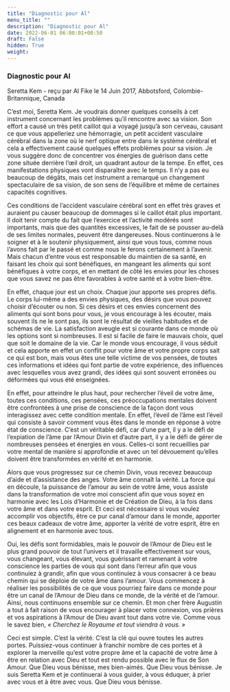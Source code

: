 ```yaml
---
title: "Diagnostic pour Al"
menu_title: ""
description: "Diagnostic pour Al"
date: 2022-06-01 06:00:01+00:50
draft: False
hidden: True
weight:
---
```

### Diagnostic pour Al

Seretta Kem - reçu par Al Fike le 14 Juin 2017, Abbotsford, Colombie-Britannique, Canada

C’est moi, Seretta Kem. Je voudrais donner quelques conseils à cet instrument concernant les problèmes qu’il rencontre avec sa vision. Son effort a causé un très petit caillot qui a voyagé jusqu’à son cerveau, causant ce que vous appelleriez une hémorragie, un petit accident vasculaire cérébral dans la zone où le nerf optique entre dans le système cérébral et cela a effectivement causé quelques effets problèmes pour sa vision. Je vous suggère donc de concentrer vos énergies de guérison dans cette zone située derrière l’œil droit, un quadrant autour de la tempe. En effet, ces manifestations physiques vont disparaître avec le temps. Il n’y a pas eu beaucoup de dégâts, mais cet instrument a remarqué un changement spectaculaire de sa vision, de son sens de l’équilibre et même de certaines capacités cognitives.

Ces conditions de l’accident vasculaire cérébral sont en effet très graves et auraient pu causer beaucoup de dommages si le caillot était plus important. Il doit tenir compte du fait que l’exercice et l’activité modérés sont importants, mais que des quantités excessives, le fait de se pousser au-delà de ses limites normales, peuvent être dangereuses. Nous continuerons à le soigner et à le soutenir physiquement, ainsi que vous tous, comme nous l’avons fait par le passé et comme nous le ferons certainement à l’avenir. Mais chacun d’entre vous est responsable du maintien de sa santé, en faisant les choix qui sont bénéfiques, en mangeant les aliments qui sont bénéfiques à votre corps, et en mettant de côté les envies pour les choses que vous savez ne pas être favorables à votre santé et à votre bien-être.

En effet, chaque jour est un choix. Chaque jour apporte ses propres défis. Le corps lui-même a des envies physiques, des désirs que vous pouvez choisir d’écouter ou non. Si ces désirs et ces envies concernent des aliments qui sont bons pour vous, je vous encourage à les écouter, mais souvent ils ne le sont pas, ils sont le résultat de vieilles habitudes et de schémas de vie. La satisfaction aveugle est si courante dans ce monde où les options sont si nombreuses. Il est si facile de faire le mauvais choix, quel que soit le domaine de la vie. Car le monde vous encourage, il vous séduit et cela apporte en effet un conflit pour votre âme et votre propre corps sait ce qui est bon, mais vous êtes une telle victime de vos pensées, de toutes ces informations et idées qui font partie de votre expérience, des influences avec lesquelles vous avez grandi, des idées qui sont souvent erronées ou déformées qui vous été enseignées.

En effet, pour atteindre le plus haut, pour rechercher l’éveil de votre âme, toutes ces conditions, ces pensées, ces préoccupations mentales doivent être confrontées à une prise de conscience de la façon dont vous interagissez avec cette condition mentale. En effet, l’éveil de l’âme est l’éveil qui consiste à savoir comment vous êtes dans le monde en réponse à votre état de conscience. C’est un véritable défi, car d’une part, il y a le défi de l’expiation de l’âme par l’Amour Divin et d’autre part, il y a le défi de gérer de nombreuses pensées et énergies en vous. Celles-ci sont recueillies par votre mental de manière si approfondie et avec un tel dévouement qu’elles doivent être transformées en vérité et en harmonie.

Alors que vous progressez sur ce chemin Divin, vous recevez beaucoup d’aide et d’assistance des anges. Votre âme connaît la vérité. La force qui en découle, la puissance de l’amour au sein de votre âme, vous assiste dans la transformation de votre moi conscient afin que vous soyez en harmonie avec les Lois d’Harmonie et de Création de Dieu, à la fois dans votre âme et dans votre esprit. Et ceci est nécessaire si vous voulez accomplir vos objectifs, être ce pur canal d’amour dans le monde, apporter ces beaux cadeaux de votre âme, apporter la vérité de votre esprit, être en alignement et en harmonie avec tous.

Oui, les défis sont formidables, mais le pouvoir de l’Amour de Dieu est le plus grand pouvoir de tout l’univers et il travaille effectivement sur vous, vous changeant, vous élevant, vous guérissant et ramenant à votre conscience les parties de vous qui sont dans l’erreur afin que vous continuiez à grandir, afin que vous continuiez à vous consacrer à ce beau chemin qui se déploie de votre âme dans l’amour. Vous commencez à réaliser les possibilités de ce que vous pourriez faire dans ce monde pour être un canal de l’Amour de Dieu dans ce monde, de la vérité et de l’amour. Ainsi, nous continuons ensemble sur ce chemin. Et mon cher frère Augustin a tout à fait raison de vous encourager à placer votre connexion, vos prières et vos aspirations à l’Amour de Dieu avant tout dans votre vie. Comme vous le savez bien, *« Cherchez le Royaume et tout viendra à vous. »*

Ceci est simple. C’est la vérité. C’est la clé qui ouvre toutes les autres portes. Puissiez-vous continuer à franchir nombre de ces portes et à explorer la merveille qu’est votre propre âme et la capacité de votre âme à être en relation avec Dieu et tout est rendu possible avec le flux de Son Amour. Que Dieu vous bénisse, mes bien-aimés. Que Dieu vous bénisse. Je suis Seretta Kem et je continuerai à vous guider, à vous éduquer, à prier avec vous et à être avec vous. Que Dieu vous bénisse.
